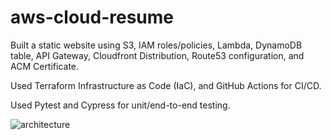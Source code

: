 # aws-cloud-resume

Built a static website using S3, IAM roles/policies, Lambda, DynamoDB table, API Gateway, Cloudfront Distribution, Route53 configuration, and ACM Certificate.

Used Terraform Infrastructure as Code (IaC), and GitHub Actions for CI/CD.

Used Pytest and Cypress for unit/end-to-end testing.

![architecture](https://user-images.githubusercontent.com/117418774/225457531-0a37ba2e-380d-44d9-8101-04e59384587f.png)
